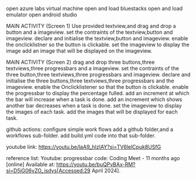 open azure labs virtual machine
open and load bluestacks
open and load emulator
open android studio

MAIN ACTIVITY (Screen 1)
Use provided textview,and drag and drop a button and a imageview.
set the contraints of the textview,button and imageview.
declare and initialise the textview,button and imageview.
enable the onclicklistner so the button is clickable.
set the imageview to display the image
add an image that will be displayed on the imageview.

MAIN ACTIVITY (Screen 2)
drag and drop three buttons,three textviews,three progressbars and a imageview.
set the contraints of the three button,three textviews,three progressbars and imageview.
declare and initialise the three buttons,three textviews,three progressbars and the imageview.
enable the Onclicklistener so that the button is clickable.
enable the progressbar to display the percentage fulled.
add an increment at which the bar will increase when a task is done.
add an increment which shows another bar decreases when a task is done.
set the imageview to display the images of each task.
add the images that will be displayed for each task.

github actions:
configure simple work flows
add a github folder,and a workflows sub-folder.
add build.yml code into that sub-folder.

youtube link: 
https://youtu.be/laA9_hlzIAY?si=TV6lelCpuk8USfG

reference list:
Youtube:
progressbar code: Coding Meet - 11 months ago [online] Available at: https://youtu.be/buQPvBAx-RM?si=D5jG06yZO_jsdys[Accessed:29 April 2024].
